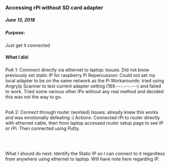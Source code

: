 <h3>
Accessing rPi without SD card adapter </h3>
<h5>June 13, 2018</h5>

<h5>Purpose:</h5>
Just get it connected

<h5>What I did: </h5>
PoA 1: Connnect directly via ethernet to laptop:
Issues: Did not know previously set static IP for raspberry Pi
Repercussion: Could not set my local adapter to be on the same network as the Pi
Workarounds: tried using AngryIp Scanner to test current adapter setting (169.---.---.---) and failed to work. Tried some various other IPs without any real method and decided this was not the way to go.  

<br>
<br>

PoA 2: Connect through router (worked)
Issues: already knew this works and was emotionally defeating :(
Actions: Connected rPi to router directly with ethernet cable, then from laptop accessed router setup page to see IP or rPi. Then connected using Putty.

<br>
<br>

What I should do next:
Identify the Static IP so I can connect to it regardless from anywhere using ethernet to laptop. Will have note here regarding IP.


